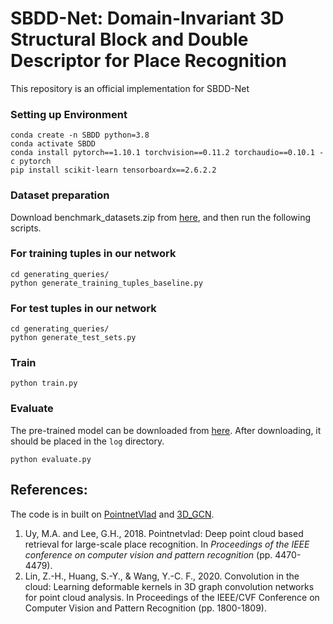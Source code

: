 # SBDD-Net: Domain-Invariant 3D Structural Block and Double Descriptor for Place Recognition

This repository is an official implementation for SBDD-Net

### Setting up Environment
```
conda create -n SBDD python=3.8 
conda activate SBDD 
conda install pytorch==1.10.1 torchvision==0.11.2 torchaudio==0.10.1 -c pytorch
pip install scikit-learn tensorboardx==2.6.2.2
```

### Dataset preparation

Download benchmark_datasets.zip from [here](https://drive.google.com/drive/folders/1Wn1Lvvk0oAkwOUwR0R6apbrekdXAUg7D), and then run the following scripts.


### For training tuples in our network
```
cd generating_queries/
python generate_training_tuples_baseline.py
```
### For test tuples in our network
```
cd generating_queries/
python generate_test_sets.py
```

### Train

```
python train.py 
```

### Evaluate
The pre-trained model can be downloaded from [here](https://drive.google.com/file/d/1Nuld2dlUL_lZcYgYnwrrvw7ZN43PJwHY/view?usp=sharing). After downloading, it should be placed in the `log` directory.
```
python evaluate.py 
```

## References:
The code is in built on [PointnetVlad](https://github.com/mikacuy/pointnetvlad) and [3D_GCN](https://github.com/zhihao-lin/3dgcn).

1. Uy, M.A. and Lee, G.H., 2018. Pointnetvlad: Deep point cloud based retrieval for large-scale place recognition. In *Proceedings of the IEEE conference on computer vision and pattern recognition* (pp. 4470-4479).
2. Lin, Z.-H., Huang, S.-Y., & Wang, Y.-C. F., 2020. Convolution in the cloud: Learning deformable kernels in 3D graph convolution networks for point cloud analysis. In Proceedings of the IEEE/CVF Conference on Computer Vision and Pattern Recognition (pp. 1800-1809).

